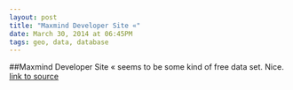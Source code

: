 ```yaml
---
layout: post
title: "Maxmind Developer Site «"
date: March 30, 2014 at 06:45PM
tags: geo, data, database
---
```

##Maxmind Developer Site «
seems to be some kind of free data set. Nice.
[link to source](http://dev.maxmind.com/) 
